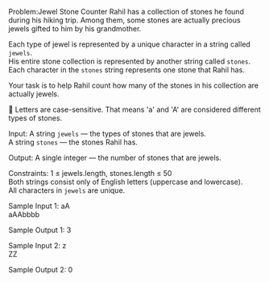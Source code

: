 Problem:Jewel Stone Counter
Rahil has a collection of stones he found during his hiking trip. Among them, some stones are actually precious jewels gifted to him by his grandmother.

Each type of jewel is represented by a unique character in a string called `jewels`.  
His entire stone collection is represented by another string called `stones`.  
Each character in the `stones` string represents one stone that Rahil has.

Your task is to help Rahil count how many of the stones in his collection are actually jewels.

🔹 Letters are case-sensitive. That means 'a' and 'A' are considered different types of stones.

Input:
A string `jewels` — the types of stones that are jewels.  
A string `stones` — the stones Rahil has.

Output:
A single integer — the number of stones that are jewels.

Constraints:
1 ≤ jewels.length, stones.length ≤ 50  
Both strings consist only of English letters (uppercase and lowercase).  
All characters in `jewels` are unique.

Sample Input 1:
aA  
aAAbbbb

Sample Output 1:
3

Sample Input 2:
z  
ZZ

Sample Output 2:
0
